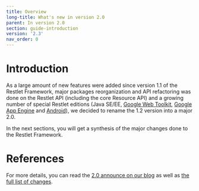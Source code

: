 ```yaml
---
title: Overview
long-title: What's new in version 2.0
parent: In version 2.0
section: guide-introduction
version: '2.3'
nav_order: 0
---
```

# Introduction

As a large amount of new features were added since version 1.1 of the
Restlet Framework, major packages reorganization and API refactoring was
done on the Restlet API (including the core Resource API) and a growing
number of special Restlet editions (Java SE/EE, [Google Web Toolkit](http://blog.restlet.com/2008/07/25/restlet-ported-to-gwt/),
[Google App Engine](http://blog.restlet.com/2009/04/11/restlet-in-the-cloud-with-google-app-engine/)
and [Android](http://blog.restlet.com/2009/05/06/restlet-available-on-android-phones/)), we decided to rename the 1.2 version into a major 2.0.

In the next sections, you will get a synthesis of the major changes done
to the Restlet Framework.

# References

For more details, you can read the [2.0 announce on our blog](http://blog.restlet.com/2010/07/19/restlet-framework-2-0-0-released/)
as well as [the full list of changes](http://restlet.com/learn/2.0/changes).
